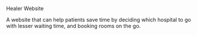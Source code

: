 Healer Website

A website that can help patients save time by deciding which hospital to go with lesser waiting time, and booking rooms on the go.

